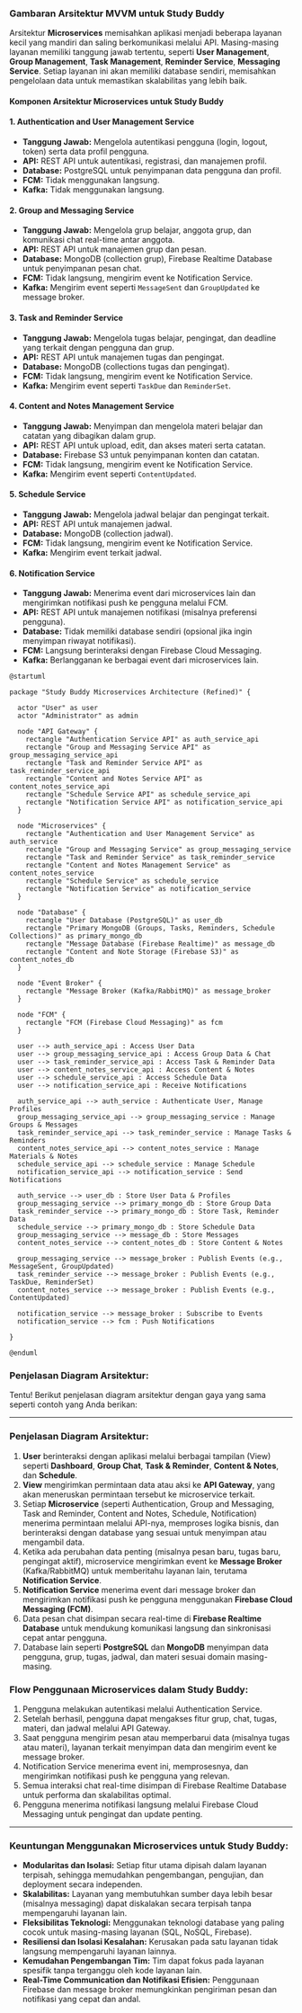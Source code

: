 ### **Gambaran Arsitektur MVVM untuk Study Buddy**

Arsitektur **Microservices** memisahkan aplikasi menjadi beberapa layanan kecil yang mandiri dan saling berkomunikasi melalui API. Masing-masing layanan memiliki tanggung jawab tertentu, seperti **User Management**, **Group Management**, **Task Management**, **Reminder Service**, **Messaging Service**. Setiap layanan ini akan memiliki database sendiri, memisahkan pengelolaan data untuk memastikan skalabilitas yang lebih baik.

#### **Komponen Arsitektur Microservices untuk Study Buddy**

#### **1. Authentication and User Management Service**

- **Tanggung Jawab:** Mengelola autentikasi pengguna (login, logout, token) serta data profil pengguna.
- **API:** REST API untuk autentikasi, registrasi, dan manajemen profil.
- **Database:** PostgreSQL untuk penyimpanan data pengguna dan profil.
- **FCM:** Tidak menggunakan langsung.
- **Kafka:** Tidak menggunakan langsung.

#### **2. Group and Messaging Service**

- **Tanggung Jawab:** Mengelola grup belajar, anggota grup, dan komunikasi chat real-time antar anggota.
- **API:** REST API untuk manajemen grup dan pesan.
- **Database:** MongoDB (collection grup), Firebase Realtime Database untuk penyimpanan pesan chat.
- **FCM:** Tidak langsung, mengirim event ke Notification Service.
- **Kafka:** Mengirim event seperti `MessageSent` dan `GroupUpdated` ke message broker.

#### **3. Task and Reminder Service**

- **Tanggung Jawab:** Mengelola tugas belajar, pengingat, dan deadline yang terkait dengan pengguna dan grup.
- **API:** REST API untuk manajemen tugas dan pengingat.
- **Database:** MongoDB (collections tugas dan pengingat).
- **FCM:** Tidak langsung, mengirim event ke Notification Service.
- **Kafka:** Mengirim event seperti `TaskDue` dan `ReminderSet`.

#### **4. Content and Notes Management Service**

- **Tanggung Jawab:** Menyimpan dan mengelola materi belajar dan catatan yang dibagikan dalam grup.
- **API:** REST API untuk upload, edit, dan akses materi serta catatan.
- **Database:** Firebase S3 untuk penyimpanan konten dan catatan.
- **FCM:** Tidak langsung, mengirim event ke Notification Service.
- **Kafka:** Mengirim event seperti `ContentUpdated`.

#### **5. Schedule Service**

- **Tanggung Jawab:** Mengelola jadwal belajar dan pengingat terkait.
- **API:** REST API untuk manajemen jadwal.
- **Database:** MongoDB (collection jadwal).
- **FCM:** Tidak langsung, mengirim event ke Notification Service.
- **Kafka:** Mengirim event terkait jadwal.

#### **6. Notification Service**

- **Tanggung Jawab:** Menerima event dari microservices lain dan mengirimkan notifikasi push ke pengguna melalui FCM.
- **API:** REST API untuk manajemen notifikasi (misalnya preferensi pengguna).
- **Database:** Tidak memiliki database sendiri (opsional jika ingin menyimpan riwayat notifikasi).
- **FCM:** Langsung berinteraksi dengan Firebase Cloud Messaging.
- **Kafka:** Berlangganan ke berbagai event dari microservices lain.

```plantuml
@startuml

package "Study Buddy Microservices Architecture (Refined)" {

  actor "User" as user
  actor "Administrator" as admin

  node "API Gateway" {
    rectangle "Authentication Service API" as auth_service_api
    rectangle "Group and Messaging Service API" as group_messaging_service_api
    rectangle "Task and Reminder Service API" as task_reminder_service_api
    rectangle "Content and Notes Service API" as content_notes_service_api
    rectangle "Schedule Service API" as schedule_service_api
    rectangle "Notification Service API" as notification_service_api
  }

  node "Microservices" {
    rectangle "Authentication and User Management Service" as auth_service
    rectangle "Group and Messaging Service" as group_messaging_service
    rectangle "Task and Reminder Service" as task_reminder_service
    rectangle "Content and Notes Management Service" as content_notes_service
    rectangle "Schedule Service" as schedule_service
    rectangle "Notification Service" as notification_service
  }

  node "Database" {
    rectangle "User Database (PostgreSQL)" as user_db
    rectangle "Primary MongoDB (Groups, Tasks, Reminders, Schedule Collections)" as primary_mongo_db
    rectangle "Message Database (Firebase Realtime)" as message_db
    rectangle "Content and Note Storage (Firebase S3)" as content_notes_db
  }

  node "Event Broker" {
    rectangle "Message Broker (Kafka/RabbitMQ)" as message_broker
  }

  node "FCM" {
    rectangle "FCM (Firebase Cloud Messaging)" as fcm
  }

  user --> auth_service_api : Access User Data
  user --> group_messaging_service_api : Access Group Data & Chat
  user --> task_reminder_service_api : Access Task & Reminder Data
  user --> content_notes_service_api : Access Content & Notes
  user --> schedule_service_api : Access Schedule Data
  user --> notification_service_api : Receive Notifications

  auth_service_api --> auth_service : Authenticate User, Manage Profiles
  group_messaging_service_api --> group_messaging_service : Manage Groups & Messages
  task_reminder_service_api --> task_reminder_service : Manage Tasks & Reminders
  content_notes_service_api --> content_notes_service : Manage Materials & Notes
  schedule_service_api --> schedule_service : Manage Schedule
  notification_service_api --> notification_service : Send Notifications

  auth_service --> user_db : Store User Data & Profiles
  group_messaging_service --> primary_mongo_db : Store Group Data
  task_reminder_service --> primary_mongo_db : Store Task, Reminder Data
  schedule_service --> primary_mongo_db : Store Schedule Data
  group_messaging_service --> message_db : Store Messages
  content_notes_service --> content_notes_db : Store Content & Notes

  group_messaging_service --> message_broker : Publish Events (e.g., MessageSent, GroupUpdated)
  task_reminder_service --> message_broker : Publish Events (e.g., TaskDue, ReminderSet)
  content_notes_service --> message_broker : Publish Events (e.g., ContentUpdated)

  notification_service --> message_broker : Subscribe to Events
  notification_service --> fcm : Push Notifications

}

@enduml
```

### Penjelasan Diagram Arsitektur:

Tentu! Berikut penjelasan diagram arsitektur dengan gaya yang sama seperti contoh yang Anda berikan:

---

### Penjelasan Diagram Arsitektur:

1. **User** berinteraksi dengan aplikasi melalui berbagai tampilan (View) seperti **Dashboard**, **Group Chat**, **Task & Reminder**, **Content & Notes**, dan **Schedule**.
2. **View** mengirimkan permintaan data atau aksi ke **API Gateway**, yang akan meneruskan permintaan tersebut ke microservice terkait.
3. Setiap **Microservice** (seperti Authentication, Group and Messaging, Task and Reminder, Content and Notes, Schedule, Notification) menerima permintaan melalui API-nya, memproses logika bisnis, dan berinteraksi dengan database yang sesuai untuk menyimpan atau mengambil data.
4. Ketika ada perubahan data penting (misalnya pesan baru, tugas baru, pengingat aktif), microservice mengirimkan event ke **Message Broker** (Kafka/RabbitMQ) untuk memberitahu layanan lain, terutama **Notification Service**.
5. **Notification Service** menerima event dari message broker dan mengirimkan notifikasi push ke pengguna menggunakan **Firebase Cloud Messaging (FCM)**.
6. Data pesan chat disimpan secara real-time di **Firebase Realtime Database** untuk mendukung komunikasi langsung dan sinkronisasi cepat antar pengguna.
7. Database lain seperti **PostgreSQL** dan **MongoDB** menyimpan data pengguna, grup, tugas, jadwal, dan materi sesuai domain masing-masing.

### **Flow Penggunaan Microservices dalam Study Buddy:**

1. Pengguna melakukan autentikasi melalui Authentication Service.
2. Setelah berhasil, pengguna dapat mengakses fitur grup, chat, tugas, materi, dan jadwal melalui API Gateway.
3. Saat pengguna mengirim pesan atau memperbarui data (misalnya tugas atau materi), layanan terkait menyimpan data dan mengirim event ke message broker.
4. Notification Service menerima event ini, memprosesnya, dan mengirimkan notifikasi push ke pengguna yang relevan.
5. Semua interaksi chat real-time disimpan di Firebase Realtime Database untuk performa dan skalabilitas optimal.
6. Pengguna menerima notifikasi langsung melalui Firebase Cloud Messaging untuk pengingat dan update penting.

---

### **Keuntungan Menggunakan Microservices untuk Study Buddy**:

- **Modularitas dan Isolasi:** Setiap fitur utama dipisah dalam layanan terpisah, sehingga memudahkan pengembangan, pengujian, dan deployment secara independen.
- **Skalabilitas:** Layanan yang membutuhkan sumber daya lebih besar (misalnya messaging) dapat diskalakan secara terpisah tanpa mempengaruhi layanan lain.
- **Fleksibilitas Teknologi:** Menggunakan teknologi database yang paling cocok untuk masing-masing layanan (SQL, NoSQL, Firebase).
- **Resiliensi dan Isolasi Kesalahan:** Kerusakan pada satu layanan tidak langsung mempengaruhi layanan lainnya.
- **Kemudahan Pengembangan Tim:** Tim dapat fokus pada layanan spesifik tanpa terganggu oleh kode layanan lain.
- **Real-Time Communication dan Notifikasi Efisien:** Penggunaan Firebase dan message broker memungkinkan pengiriman pesan dan notifikasi yang cepat dan andal.
